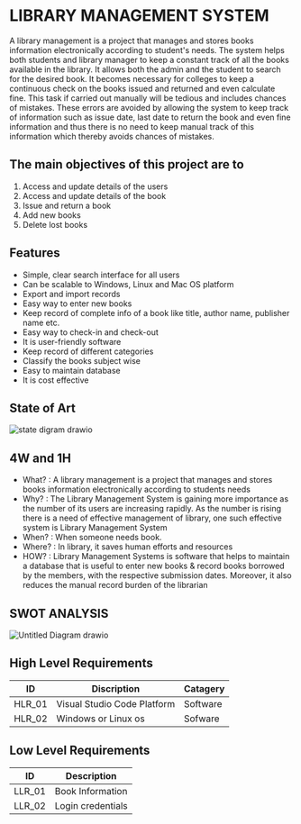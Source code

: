# LIBRARY MANAGEMENT SYSTEM
A library management is a project that manages and stores books information electronically according to student&#39;s needs. The system helps both students and library manager to keep a constant track of all the books available in the library. It allows both the admin and the student to search for the desired book. It becomes necessary for colleges to keep a continuous check on the books issued and returned and even calculate fine. This task if carried out manually will be tedious and includes chances of mistakes. These errors are avoided by allowing the system to keep track of information such as issue date, last date to return the book and even fine information and thus there is no need to keep manual track of this information which thereby avoids chances of mistakes.
## The main objectives of this project are to
1.  Access and update details of the users
2.  Access and update details of the book
3.  Issue and return a book
4.  Add new books
5.  Delete lost books
## Features
*   Simple, clear search interface for all users
*   Can be scalable to Windows, Linux and Mac OS platform
*   Export and import records
*   Easy way to enter new books
*   Keep record of complete info of a book like title, author name, publisher name etc.
*   Easy way to check-in and check-out
*   It is user-friendly software
*   Keep record of different categories
*   Classify the books subject wise
*   Easy to maintain database
*   It is cost effective
## State of Art
![state digram drawio](https://user-images.githubusercontent.com/94165024/143239033-7cfb5167-2708-489e-ba9b-655b89ecc117.png)
## 4W and 1H
*   What? : A library management is a project that manages and stores books information electronically according to students needs
*   Why? : The Library Management System is gaining more importance as the number of its users are increasing rapidly. As the number is rising there is a need of effective management of library, one such effective system is Library Management System
*   When? : When someone needs book.
*   Where? : In library, it saves human efforts and resources
*   HOW? : Library Management Systems is software that helps to maintain a database that is useful to enter new books &amp; record books borrowed by the members, with the respective submission dates. Moreover, it also reduces the manual record burden of the librarian
## SWOT ANALYSIS
![Untitled Diagram drawio](https://user-images.githubusercontent.com/94165024/143191423-59d126cf-00ae-47ca-aec4-18bcb85fda6c.png)
## High Level Requirements
| ID  | Discription | Catagery |
| ------ | ------ | ------ |
| HLR_01 | Visual Studio Code Platform | Software |
| HLR_02 | Windows or Linux os | Sofware |
## Low Level Requirements
| ID | Description |
| ----- | ----- |
| LLR_01 | Book Information|
| LLR_02 | Login credentials |
